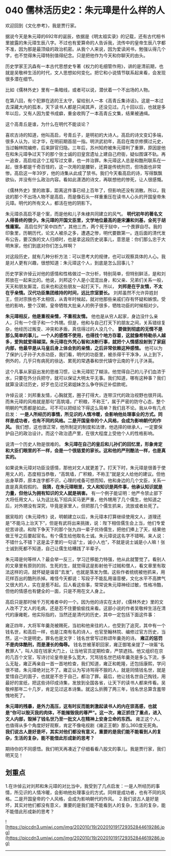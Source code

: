 # 040 儒林活历史2：朱元璋是什么样的人

欢迎回到《文化参考》，我是贾行家。

据说今天是朱元璋的692年的诞辰，依据是《明太祖实录》的记载，还有古代相书里披露的朱元璋生辰八字。不过也有爱算命的人告诉我，流传中的皇帝生辰八字都不准，因为那是最顶级的政治机密。从我个人来说，因为爱读闲书，勉强认得几个字，也不觉得朱元璋特别值得纪念。只是把他作为今天和你聊天的由头。

历史学家王汎森有一本古代思想史专著《权力的毛细管作用》，讲的是清前期，也就是吴敬梓生活的时代，文人思想如何变化。把它和小说情节联系起来看，会发现很多潜在细节。

比如《儒林外史》里有一条暗线，或者可以说，潜伏着一个不出场的人物。

在第八回，有个犯罪在逃的王太守，留给别人一本《高青丘集诗话》。这是一本过去深藏大内的孤本，天下读书人都是只闻其声，还没见过。几十回以后，也就是多年以后，又有人因为爱书成癖，重金收购了一本高青丘文集，结果被通缉。

这个高青丘是谁，为什么在明代不能谈论？

喜欢古诗的知道，他叫高启，号青丘子，是明初的大诗人。高启的诗文变幻多端，很多人认为，论才华，在明前期首屈一指。明洪武初年，高启在南京修撰过元史，当过翰林院编修，后来辞官归隐。三年后，苏州知府被朱元璋判了重罪，原因是他在和朱元璋争过天下的那个张士诚的旧皇宫遗址上建自己府衙，疑似图谋不轨。再一追查，高启给这个工程写过文章，也一并治罪。朱元璋这人总是和酷刑联系在一起，很多都是千奇百怪的，这一次用的是腰斩，还算是传统刑罚，但场面也非常惨。高启这一年39岁，他的诗集从此成了禁书。我们今天看高启的诗，写得飘飘欲仙，并没有什么政治内容。看如此潇洒的诗文，再联想他的惨死，让人很感慨。

《儒林外史》里的故事，距离这件事已经上百年了，但影响还没有消散。所以，我说的那个不出场人物不是高启，而是像石头一样重重压在读书人心头的开国皇帝朱元璋。明代的所有文人，都活在他的阴影下。

朱元璋杀高启不是个案，而是他和儿子朱棣共同建立的风气。 **明代初年的著名文人得善终的很少。朱元璋的开国文臣里，文学地位最高的是宋濂和刘基，全死于胡惟庸案。** 高启位列“吴中四杰”，其他三杰，两个死于狱中，一个畏罪自尽。我的印象里，历朝历代，论文人被杀之多，遭遇之惨，明代要数第一。连后面的清代发布公告，要汉族的文人归顺时，也是拿这段历史说事儿，意思是：你们那么忠于大明朱家，他们到底对你们怎么样啊？

对这段历史，就有几种分析方法：可以思考大的规律，也可以观察具体的人心。我是对人更有兴趣，很想知道：朱元璋这个人，到底是怎么回事儿？

历史学家许倬云对他的感情和性格做过一次分析，特别简单，但特别鲜活，是和刘邦放在一起来比的。他说，刘邦这个人是小混混出身，和父亲、兄弟们关系一般，天天和朋友厮混，后来也和这些朋友一起打天下。所以， **刘邦是在乎友情，不太在乎亲情。汉代功臣集团维持的时间，远比宗室要长。** 刘邦虽然不允许异姓封王，但对宗族也不太相信，从青年时候起，就对他那些亲戚们存有怀疑和嫉恨。受他的影响，整个汉朝，皇帝牺牲大批亲人的例子很多，牺牲功臣的时候相对少。

 **朱元璋相反，他是重视亲情，不重视友情。** 他也是从穷人起家，身边没什么亲人，只有一个侄子和一个外甥。但是，他和与自己打天下的朋友之间，关系错综复杂，他经历过叛变、冲突和矛盾，真信得过的人没几个。 **要做到彻底的无情不是那么简单的事儿，一个人的感情不使用，也得找个地方存着，这就像希特勒杀人越多，爱狗就爱得越深。朱元璋在外凭心智和决断行事，就把个人情感投射到了家庭内部，他最早是从马皇后身上体会到的亲情，之后非常依赖这种感情。** 他可以为了保护儿子孙子大杀功臣，我们看，明代的功臣里，被杀得干干净净，从上到下，例外的，几乎只有病死的徐达、累死的常遇春和世代镇守云南的干儿子沐英。

这个凡事从家庭出发的思维习惯，让朱元璋犯了糊涂。他觉得自己的儿子们血浓于水，只要在外分兵把守，就可以保证大明太平无事。我们知道，哪有这种事？我们就算没读过历史，好歹也见过兄弟姐妹怎么争夺拆迁补偿款呢。

许倬云说：刘邦重友情，心胸就宽，圈子打得大，连带汉代的政治视野也很开阔。而朱元璋的风格就是那句“高筑墙，广积粮，不称王”，属于严密的防守心态，整个明朝的气质都是如此。可不可以把结论下得这么简单？我们且不论。我从中有几点启发： **一是人所经历的事情，所见识的人情冷暖，会影响他处理事业的方式。同样是成功者，也有不同的风格。二是开国皇帝的个人风格，会成为影响朝代的作风。** 我们想，这也很正常，他所制定的制度和法律，他选择的继承人，一定要保护自己的政治设计。而这个政治遗产里，在很大程度上受他个人的性格影响。

说清一个历史人物是很难的。 **朱元璋在自己的皇后和儿孙们的回忆里，形象肯定和大臣们眼里的不一样，会是一个很慈爱的家长。这和他的严刑酷法一样，也是真实的。**

如果说朱元璋对功臣没感情，那他对文人就更差了。打天下时，朱元璋是很善于使用文人的，态度相当恭敬，“高筑墙，广积粮，不称王”就是文人给他的建议。但他出身草莽，原本连字都不识，心理的戒备可想而知，他和身边的几个文臣，关系一直是真真假假的。 **我猜，在朱元璋眼里，文人和知识是两件事，他承认知识就是力量，但他认为拥有知识的文人就是祸害。** 有一个例子能证明：他严令禁止部下大将任用文人，认为这比私下招兵买马更严重，他外甥用了几个儒生，他知道之后，对外甥没有深究，毕竟是家里人，但把那几个儒生抓来，流放或者处死了。

据吴晗的《朱元璋传》说，明朝建立以后，朱元璋本打算继续使用文人，道理还是“不能马上治天下”，但是有武将出来挑拨，说：陛下相信儒生会上当，他们专爱挖苦诽谤。和陛下争天下的那个张九四一辈子优待儒生，把他们捧上了天，结果他做王爷之后要起官名。有个儒生给他取名士诚。朱元璋说这名字不错啊。来人说：不错什么不错？这是孟子里的一句话“士，诚小人也”，不就是说士诚是小人嘛！张士诚到死都不知道，自己让儒生给糟践了半辈子。

朱元璋是何等样人？最会举一反三，学习迁移能力特强，他从此就警觉了。看别人的文章里有原则的则、生死的生，就觉得这是影射他干过贼和僧人，看文章里有取法这样的词，就怀疑是谐音“去发”，也就是落发为僧。这些作者统统被他抓来，用花样百出的酷刑杀掉。难怪今天都说：写段子不能乱用谐音梗，文化水平不高脾气又很大的人，实在是惹不起。后人看这些事，常常说朱元璋神经过敏，性格冷酷，但他的情感也有健全的一面，只是不用在文人身上。

高启只是那时候千万死难者中的一个。因为他的诗实在太好，《儒林外史》里的文人改不了文人的毛病，还是忍不住要偷偷找来看。这部小说的作者吴敬梓生活在清代的康雍乾，他实际指的，当然还是清代的历史，其中一定包括下面这件事：

雍正四年，大将军年羹尧被赐死，当初和他来往的人，也受到了追究，其中有一个钱名世，和高启一样，也是江南有名的诗人，也官至翰林院、编修过官方历史，当然，这一次是明史。罪名也是文字：钱名世曾写过称颂年羹尧的诗。 **雍正的惩罚不是肉体酷刑，而是漫长的侮辱。** 钱名世被革职回家，雍正御笔亲提了一块匾“名教罪人”，叫人挂在钱家大门上，让当地官员定期检查，严禁遮挡。他又组织在京的几百个文官，写诗讨论皇帝是多么宽大，咒骂钱名世巴结年羹尧是多么下流，多么无耻，雍正再亲自一首一首地检查，我们知道，雍正和乾隆，还包括康熙，学问很不错，朱元璋绝对比不了。雍正认为写诗骂得不狠的人，就是同情钱名世，就是爱惜自己的面子，也就是不忠于自己，都治了罪。最后，他让钱名世自己掏钱，用最好的宣纸，把这些诗印成诗集，发放到全国各省，让天下的读书人都来传看。吴敬梓那年二十几岁，肯定见过这本诗集。就这么折腾了两三年，钱名世总算含羞带愧地死了。

 **朱元璋的残暴，是外力高压，这有时反而能刺激起读书人的内在崇高感，也就是“你可以毁灭我的肉体，不能摧毁我的尊严”。这一次，雍正抓住了重点，进入文人内部，毁掉了钱名世乃至一批文人在精神上安身立命的东西。** 雍正这个人，也值得从多个角度好好观察，肯定不像电视剧《雍正王朝》那么360度无死角。 **我们说古人是好是坏，其实对他们都没有意义，重要的是我们能不能看到人的复杂，生活的复杂，能不能借此形成新的思考？**

期待你的不同感悟。我们明天再凑近了仔细看看八股文的事儿。我是贾行家，我们明天见！

## 划重点

1.在许倬云对刘邦和朱元璋的对比当中，我受到了几点启发：一是人所经历的事情，所见识的人情冷暖，会影响他处理事业的方式。同样是成功者，也有不同的风格。二是开国皇帝的个人风格，会成为影响朝代的作风。 
2.我们说古人是好是坏，其实对他们都没有意义，重要的是我们能不能看到人的复杂，生活的复杂，能不能借此形成新的思考？

![https://piccdn3.umiwi.com/img/202010/19/202010191729352844619286.jpg](https://piccdn3.umiwi.com/img/202010/19/202010191729352844619286.jpg)

---
